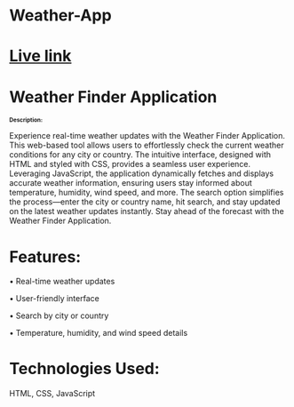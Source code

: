 # Weather-App

# [Live link](https://saiamareswar.github.io/Weather-App/)


# Weather Finder Application

<h1 style="font-size:10px;">Description:</h1>

Experience real-time weather updates with the Weather Finder Application. This web-based tool allows users to effortlessly check the current weather conditions for any city or country. The intuitive interface, designed with HTML and styled with CSS, provides a seamless user experience. Leveraging JavaScript, the application dynamically fetches and displays accurate weather information, ensuring users stay informed about temperature, humidity, wind speed, and more. The search option simplifies the process—enter the city or country name, hit search, and stay updated on the latest weather updates instantly. Stay ahead of the forecast with the Weather Finder Application.

<h1>Features:</h1>

• Real-time weather updates

• User-friendly interface

• Search by city or country

• Temperature, humidity, and wind speed details

<h1>Technologies Used:</h1>

HTML, CSS, JavaScript
